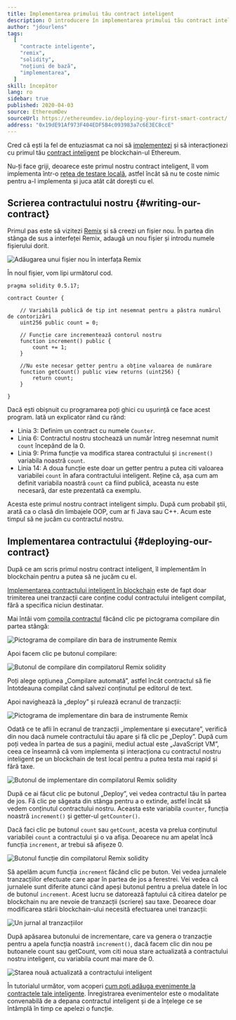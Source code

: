```yaml
---
title: Implementarea primului tău contract inteligent
description: O introducere în implementarea primului tău contract inteligent într-o rețea de testare Ethereum
author: "jdourlens"
tags:
  [
    "contracte inteligente",
    "remix",
    "solidity",
    "noțiuni de bază",
    "implementarea",
  ]
skill: începător
lang: ro
sidebar: true
published: 2020-04-03
source: EthereumDev
sourceUrl: https://ethereumdev.io/deploying-your-first-smart-contract/
address: "0x19dE91Af973F404EDF5B4c093983a7c6E3EC8ccE"
---
```


Cred că ești la fel de entuziasmat ca noi să [implementezi](/developers/docs/smart-contracts/deploying/) și să interacționezi cu primul tău [contract inteligent](/developers/docs/smart-contracts/) pe blockchain-ul Ethereum.

Nu-ți face griji, deoarece este primul nostru contract inteligent, îl vom implementa într-o [rețea de testare locală](/developers/docs/networks/), astfel încât să nu te coste nimic pentru a-l implementa și juca atât cât dorești cu el.

## Scrierea contractului nostru {#writing-our-contract}

Primul pas este să vizitezi [Remix](https://remix.ethereum.org/) și să creezi un fișier nou. În partea din stânga de sus a interfeței Remix, adaugă un nou fișier și introdu numele fișierului dorit.

![Adăugarea unui fișier nou în interfața Remix](./remix.png)

În noul fișier, vom lipi următorul cod.

```solidity
pragma solidity 0.5.17;

contract Counter {

    // Variabilă publică de tip int nesemnat pentru a păstra numărul de contorizări
    uint256 public count = 0;

    // Funcție care incrementează contorul nostru
    function increment() public {
        count += 1;
    }

    //Nu este necesar getter pentru a obține valoarea de numărare
    function getCount() public view returns (uint256) {
        return count;
    }

}
```

Dacă ești obișnuit cu programarea poți ghici cu ușurință ce face acest program. Iată un explicator rând cu rând:

- Linia 3: Definim un contract cu numele `Counter`.
- Linia 6: Contractul nostru stochează un număr întreg nesemnat numit `count` începând de la 0.
- Linia 9: Prima funcție va modifica starea contractului și `increment()` variabila noastră `count`.
- Linia 14: A doua funcție este doar un getter pentru a putea citi valoarea variabilei `count` în afara contractului inteligent. Reține că, așa cum am definit variabila noastră `count` ca fiind publică, aceasta nu este necesară, dar este prezentată ca exemplu.

Acesta este primul nostru contract inteligent simplu. După cum probabil știi, arată ca o clasă din limbajele OOP, cum ar fi Java sau C++. Acum este timpul să ne jucăm cu contractul nostru.

## Implementarea contractului {#deploying-our-contract}

După ce am scris primul nostru contract inteligent, îl implementăm în blockchain pentru a putea să ne jucăm cu el.

[Implementarea contractului inteligent în blockchain](/developers/docs/smart-contracts/deploying/) este de fapt doar trimiterea unei tranzacții care conține codul contractului inteligent compilat, fără a specifica niciun destinatar.

Mai întâi vom [compila contractul](/developers/docs/smart-contracts/compiling/) făcând clic pe pictograma compilare din partea stângă:

![Pictograma de compilare din bara de instrumente Remix](./remix-compile-button.png)

Apoi facem clic pe butonul compilare:

![Butonul de compilare din compilatorul Remix solidity](./remix-compile.png)

Poți alege opțiunea „Compilare automată”, astfel încât contractul să fie întotdeauna compilat când salvezi conținutul pe editorul de text.

Apoi navighează la „deploy” și rulează ecranul de tranzacții:

![Pictograma de implementare din bara de instrumente Remix](./remix-deploy.png)

Odată ce te afli în ecranul de tranzacții „implementare și executare”, verifică din nou dacă numele contractului tău apare și fă clic pe „Deploy”. După cum poți vedea în partea de sus a paginii, mediul actual este „JavaScript VM”, ceea ce înseamnă că vom implementa și interacționa cu contractul nostru inteligent pe un blockchain de test local pentru a putea testa mai rapid și fără taxe.

![Butonul de implementare din compilatorul Remix solidity](./remix-deploy.png)

După ce ai făcut clic pe butonul „Deploy”, vei vedea contractul tău în partea de jos. Fă clic pe săgeata din stânga pentru a o extinde, astfel încât să vedem conținutul contractului nostru. Aceasta este variabila `counter`, funcția noastră `increment()` și getter-ul `getCounter()`.

Dacă faci clic pe butonul `count` sau `getCount`, acesta va prelua conținutul variabilei `count` a contractului și o va afișa. Deoarece nu am apelat încă funcția `increment`, ar trebui să afișeze 0.

![Butonul funcție din compilatorul Remix solidity](./remix-function-button.png)

Să apelăm acum funcția `increment` făcând clic pe buton. Vei vedea jurnalele tranzacțiilor efectuate care apar în partea de jos a ferestrei. Vei vedea că jurnalele sunt diferite atunci când apeși butonul pentru a prelua datele în loc de butonul `increment`. Acest lucru se datorează faptului că citirea datelor pe blockchain nu are nevoie de tranzacții (scriere) sau taxe. Deoarece doar modificarea stării blockchain-ului necesită efectuarea unei tranzacții:

![Un jurnal al tranzacțiilor](./transaction-log.png)

După apăsarea butonului de incrementare, care va genera o tranzacție pentru a apela funcția noastră `increment()`, dacă facem clic din nou pe butoanele count sau getCount, vom citi noua stare actualizată a contractului nostru inteligent, cu variabila count mai mare de 0.

![Starea nouă actualizată a contractului inteligent](./updated-state.png)

În tutorialul următor, vom acoperi [cum poți adăuga evenimente la contractele tale inteligente](/developers/tutorials/logging-events-smart-contracts/). Înregistrarea evenimentelor este o modalitate convenabilă de a depana contractul inteligent și de a înțelege ce se întâmplă în timp ce apelezi o funcție.
